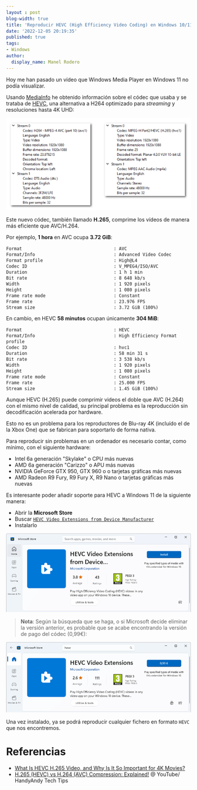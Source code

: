 ```yaml
---
layout : post
blog-width: true
title: 'Reproducir HEVC (High Efficiency Video Coding) en Windows 10/11'
date: '2022-12-05 20:19:35'
published: true
tags:
- Windows
author:
  display_name: Manel Rodero
---
```


Hoy me han pasado un vídeo que Windows Media Player en Windows 11 no podía visualizar.

Usando [MediaInfo](https://mediaarea.net/en/MediaInfo) he obtenido información sobre el códec que usaba y se trataba de [HEVC](https://en.wikipedia.org/wiki/High_Efficiency_Video_Coding), una alternativa a H264 optimizado para _streaming_ y resoluciones hasta 4K UHD:

![H264 vs HEVC][1]

Este nuevo códec, también llamado **H.265**, comprime los vídeos de manera más eficiente que AVC/H.264.

Por ejemplo, **1 hora** en AVC ocupa **3.72 GiB**:

```
Format                                   : AVC
Format/Info                              : Advanced Video Codec
Format profile                           : High@L4
Codec ID                                 : V_MPEG4/ISO/AVC
Duration                                 : 1 h 1 min
Bit rate                                 : 8 648 kb/s
Width                                    : 1 920 pixels
Height                                   : 1 080 pixels
Frame rate mode                          : Constant
Frame rate                               : 23.976 FPS
Stream size                              : 3.72 GiB (100%)
```

En cambio, en HEVC **58 minutos** ocupan únicamente **304 MiB**:

```
Format                                   : HEVC
Format/Info                              : High Efficiency Format profile
Codec ID                                 : hvc1
Duration                                 : 58 min 31 s
Bit rate                                 : 3 538 kb/s
Width                                    : 1 920 pixels
Height                                   : 1 080 pixels
Frame rate mode                          : Constant
Frame rate                               : 25.000 FPS
Stream size                              : 1.45 GiB (100%)
```

Aunque HEVC (H.265) puede comprimir videos el doble que AVC (H.264) con el mismo nivel de calidad, su principal problema es la reproducción sin decodificación acelerada por hardware.

Esto no es un problema para los reproductores de Blu-ray 4K (incluído el de la Xbox One) que se fabrican para soportarlo de forma nativa.

Para reproducir sin problemas en un ordenador es necesario contar, como mínimo, con el siguiente hardware:

* Intel 6a generación "Skylake" o CPU más nuevas
* AMD 6a generación "Carizzo" o APU más nuevas
* NVIDIA GeForce GTX 950, GTX 960 o o tarjetas gráficas más nuevas
* AMD Radeon R9 Fury, R9 Fury X, R9 Nano o tarjetas gráficas más nuevas

Es interesante poder añadir soporte para HEVC a Windows 11 de la siguiente manera:

* Abrir la **Microsoft Store**
* Buscar [`HEVC Video Extensions from Device Manufacturer`](https://www.microsoft.com/store/productId/9N4WGH0Z6VHQ)
* Instalarlo

![Microsoft Store (Free)][3]

> **Nota**: Según la búsqueda que se haga, o si Microsoft decide eliminar la versión anterior, es probable que se acabe encontrando la versión de pago del códec (0,99€):

![Microsoft Store (Pago)][2]

Una vez instalado, ya se podrá reproducir cualquier fichero en formato `HEVC` que nos encontremos.

# Referencias

* [What Is HEVC H.265 Video, and Why Is It So Important for 4K Movies?](https://www.howtogeek.com/342416/what-is-hevc-h.265-video-and-why-is-it-so-important-for-4k-movies/)
* [H.265 (HEVC) vs H.264 (AVC) Compression: Explained!](https://www.youtube.com/watch?v=Fawcboio6g4) @ YouTube/
HandyAndy Tech Tips

[1]: /assets/img/blog/2022-12-05_image_1.png "H264 vs HEVC"
[2]: /assets/img/blog/2022-12-05_image_2.png "Microsoft Store"
[3]: /assets/img/blog/2022-12-05_image_3.png "Microsoft Store"
